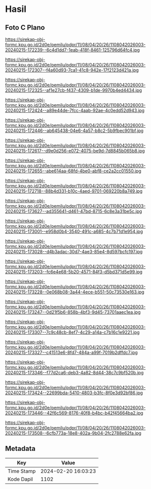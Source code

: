 # Hasil

## Foto C Plano

https://sirekap-obj-formc.kpu.go.id/2d0e/pemilu/pdpr/11/08/04/20/26/1108042026003-20240215-172239--6c4d1dd7-1eab-418f-8461-125796d64fc4.jpg

https://sirekap-obj-formc.kpu.go.id/2d0e/pemilu/pdpr/11/08/04/20/26/1108042026003-20240215-172307--f4a60d93-7ca1-41c8-942e-17f2123d421a.jpg

https://sirekap-obj-formc.kpu.go.id/2d0e/pemilu/pdpr/11/08/04/20/26/1108042026003-20240215-172325--af1e27cb-f437-4309-b1de-9970b4ed4434.jpg

https://sirekap-obj-formc.kpu.go.id/2d0e/pemilu/pdpr/11/08/04/20/26/1108042026003-20240215-172424--a89e44de-7fcc-4aab-92ae-4c0edd52d943.jpg

https://sirekap-obj-formc.kpu.go.id/2d0e/pemilu/pdpr/11/08/04/20/26/1108042026003-20240215-172446--ab645438-04e6-4a57-b8c2-5b9fbec901bf.jpg

https://sirekap-obj-formc.kpu.go.id/2d0e/pemilu/pdpr/11/08/04/20/26/1108042026003-20240215-172617--d9e0d256-e072-4075-be9d-7d8845b065b8.jpg

https://sirekap-obj-formc.kpu.go.id/2d0e/pemilu/pdpr/11/08/04/20/26/1108042026003-20240215-172655--abe614aa-68fd-4be0-abf8-ce2a2cc01550.jpg

https://sirekap-obj-formc.kpu.go.id/2d0e/pemilu/pdpr/11/08/04/20/26/1108042026003-20240215-172718--88b4d331-b10c-4aed-9701-069220b8a749.jpg

https://sirekap-obj-formc.kpu.go.id/2d0e/pemilu/pdpr/11/08/04/20/26/1108042026003-20240215-173627--ad355641-d461-47bd-8715-6c8e3a31be5c.jpg

https://sirekap-obj-formc.kpu.go.id/2d0e/pemilu/pdpr/11/08/04/20/26/1108042026003-20240215-173001--e958d0b4-3540-491c-a685-4c7b71d1e954.jpg

https://sirekap-obj-formc.kpu.go.id/2d0e/pemilu/pdpr/11/08/04/20/26/1108042026003-20240215-173028--d4b3adac-30d7-4ae3-85e4-8d597bcfc197.jpg

https://sirekap-obj-formc.kpu.go.id/2d0e/pemilu/pdpr/11/08/04/20/26/1108042026003-20240215-173203--fc6e4e68-5b20-4571-84f3-d5bd371d5e99.jpg

https://sirekap-obj-formc.kpu.go.id/2d0e/pemilu/pdpr/11/08/04/20/26/1108042026003-20240215-173228--0e068b08-3a44-4ece-b551-50c73530e163.jpg

https://sirekap-obj-formc.kpu.go.id/2d0e/pemilu/pdpr/11/08/04/20/26/1108042026003-20240215-173247--0d21f5b6-858b-4bf3-9d45-73701aaec1ea.jpg

https://sirekap-obj-formc.kpu.go.id/2d0e/pemilu/pdpr/11/08/04/20/26/1108042026003-20240215-173307--7c9c48cb-8ef7-4c29-a14a-c7b16c1e9221.jpg

https://sirekap-obj-formc.kpu.go.id/2d0e/pemilu/pdpr/11/08/04/20/26/1108042026003-20240215-173327--c41513e6-8fd7-484a-a99f-7019b2dffdc7.jpg

https://sirekap-obj-formc.kpu.go.id/2d0e/pemilu/pdpr/11/08/04/20/26/1108042026003-20240215-173346--f77d2ca6-deb3-4a82-8d44-38c7c9bf520b.jpg

https://sirekap-obj-formc.kpu.go.id/2d0e/pemilu/pdpr/11/08/04/20/26/1108042026003-20240215-173424--22699bda-5410-4803-b3fc-8f0e3d92bf86.jpg

https://sirekap-obj-formc.kpu.go.id/2d0e/pemilu/pdpr/11/08/04/20/26/1108042026003-20240215-173446--42f6c569-8176-40f8-b4bc-b42f45664ba2.jpg

https://sirekap-obj-formc.kpu.go.id/2d0e/pemilu/pdpr/11/08/04/20/26/1108042026003-20240215-173508--6cfb773a-18e8-402a-9b04-2fc2788e62fa.jpg


## Metadata

| Key        | Value               |
| ---------- | ------------------- |
| Time Stamp | 2024-02-20 16:03:23 |
| Kode Dapil | 1102                |



